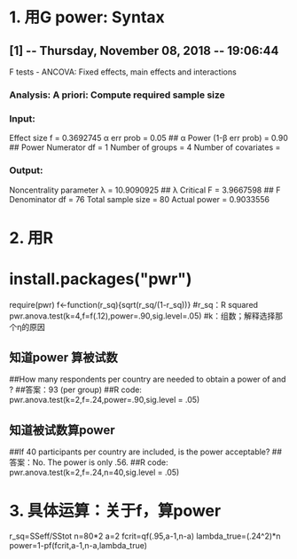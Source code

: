# 1. 用G power: Syntax

## [1] -- Thursday, November 08, 2018 -- 19:06:44
   F tests - ANCOVA: Fixed effects, main effects and interactions

### Analysis: A priori: Compute required sample size

### Input: 
Effect size f = 0.3692745
α err prob = 0.05   ## α
Power (1-β err prob) = 0.90   ## Power
Numerator df = 1
Number of groups = 4
Number of covariates =

### Output: 
Noncentrality parameter λ = 10.9090925   ## λ
Critical F = 3.9667598    ## F
Denominator df = 76
Total sample size = 80
Actual power = 0.9033556


# 2. 用R
# install.packages("pwr")
require(pwr)
f<-function(r_sq){sqrt(r_sq/(1-r_sq))}    #r_sq：R squared
pwr.anova.test(k=4,f=f(.12),power=.90,sig.level=.05)  #k：组数；解释选择那个η的原因

## 知道power 算被试数
##How many respondents per country are needed to obtain a power of  and ?
##答案：93 (per group)
##R code: 
pwr.anova.test(k=2,f=.24,power=.90,sig.level = .05)

## 知道被试数算power 
##If 40 participants per country are included, is the power acceptable?
##答案：No. The power is only .56.
##R code: 
pwr.anova.test(k=2,f=.24,n=40,sig.level = .05)

# 3. 具体运算：关于f，算power
r_sq=SSeff/SStot
    n=80*2
    a=2
    fcrit=qf(.95,a-1,n-a)
lambda_true=(.24^2)*n
power=1-pf(fcrit,a-1,n-a,lambda_true)


